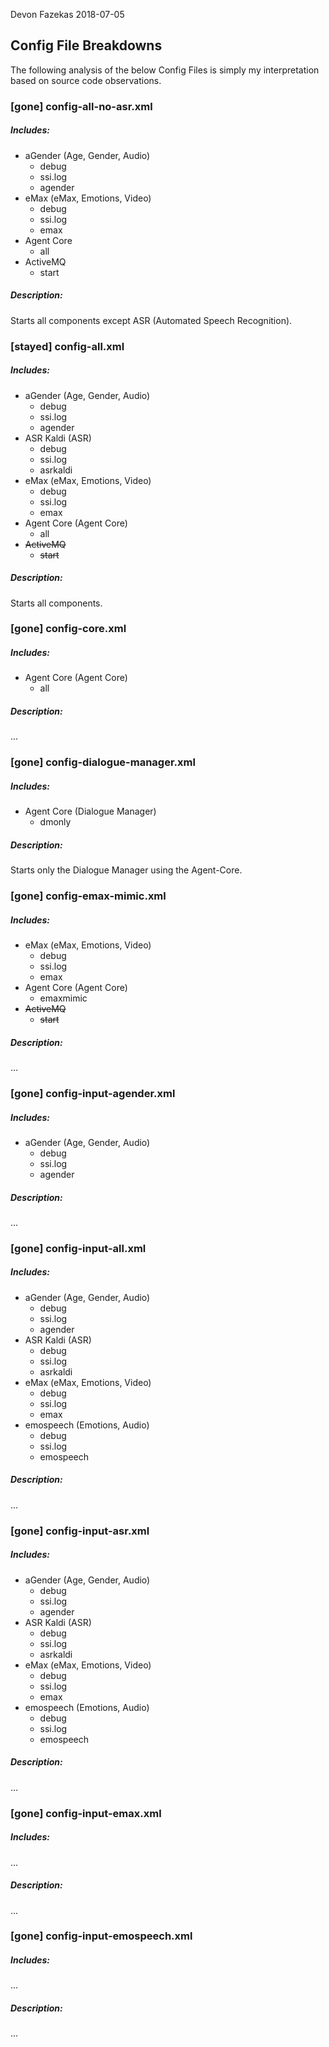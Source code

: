 
Devon Fazekas
2018-07-05


## Config File Breakdowns

The following analysis of the below Config Files is simply my interpretation based on source code observations.



### [gone] config-all-no-asr.xml

##### Includes:
- aGender (Age, Gender, Audio)
	- debug
	- ssi.log
	- agender
- eMax (eMax, Emotions, Video)
	- debug
	- ssi.log
	- emax
- Agent Core
	- all
- ActiveMQ
	- start
##### Description:
Starts all components except ASR (Automated Speech Recognition).

	
### [stayed] config-all.xml

##### Includes:
- aGender (Age, Gender, Audio)
	- debug
	- ssi.log
	- agender
- ASR Kaldi (ASR)
	- debug
	- ssi.log
	- asrkaldi
- eMax (eMax, Emotions, Video)
	- debug
	- ssi.log
	- emax
- Agent Core (Agent Core)
	- all
- ~~ActiveMQ~~
	- ~~start~~

##### Description:
Starts all components.

	
### [gone] config-core.xml

##### Includes:
- Agent Core (Agent Core)
	- all

##### Description:
...


### [gone] config-dialogue-manager.xml

##### Includes:
- Agent Core (Dialogue Manager)
	- dmonly

##### Description:
Starts only the Dialogue Manager using the Agent-Core.


### [gone] config-emax-mimic.xml

##### Includes:
- eMax (eMax, Emotions, Video)
	- debug
	- ssi.log
	- emax
- Agent Core (Agent Core)
	- emaxmimic
- ~~ActiveMQ~~
	- ~~start~~

##### Description:
...


### [gone] config-input-agender.xml

##### Includes:
- aGender (Age, Gender, Audio)
	- debug
	- ssi.log
	- agender

##### Description:
...

### [gone] config-input-all.xml

##### Includes:
- aGender (Age, Gender, Audio)
	- debug
	- ssi.log
	- agender
- ASR Kaldi (ASR)
	- debug
	- ssi.log
	- asrkaldi
- eMax (eMax, Emotions, Video)
	- debug
	- ssi.log
	- emax
- emospeech (Emotions, Audio)
	- debug
	- ssi.log
	- emospeech

##### Description:
...


### [gone] config-input-asr.xml

##### Includes:
- aGender (Age, Gender, Audio)
	- debug
	- ssi.log
	- agender
- ASR Kaldi (ASR)
	- debug
	- ssi.log
	- asrkaldi
- eMax (eMax, Emotions, Video)
	- debug
	- ssi.log
	- emax
- emospeech (Emotions, Audio)
	- debug
	- ssi.log
	- emospeech

##### Description:
...


### [gone] config-input-emax.xml

##### Includes:
...

##### Description:
...


### [gone] config-input-emospeech.xml

##### Includes:
...

##### Description:
...
